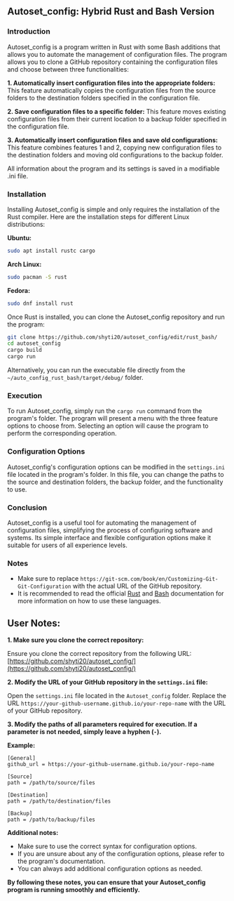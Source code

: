 ## Autoset_config: Hybrid Rust and Bash Version

### Introduction

Autoset_config is a program written in Rust with some Bash additions that allows you to automate the management of configuration files. The program allows you to clone a GitHub repository containing the configuration files and choose between three functionalities:

**1. Automatically insert configuration files into the appropriate folders:** This feature automatically copies the configuration files from the source folders to the destination folders specified in the configuration file.

**2. Save configuration files to a specific folder:** This feature moves existing configuration files from their current location to a backup folder specified in the configuration file.

**3. Automatically insert configuration files and save old configurations:** This feature combines features 1 and 2, copying new configuration files to the destination folders and moving old configurations to the backup folder.

All information about the program and its settings is saved in a modifiable .ini file.

### Installation

Installing Autoset_config is simple and only requires the installation of the Rust compiler. Here are the installation steps for different Linux distributions:

**Ubuntu:**

```bash
sudo apt install rustc cargo
```

**Arch Linux:**

```bash
sudo pacman -S rust
```

**Fedora:**

```bash
sudo dnf install rust
```

Once Rust is installed, you can clone the Autoset_config repository and run the program:

```bash
git clone https://github.com/shyti20/autoset_config/edit/rust_bash/
cd autoset_config
cargo build
cargo run
```

Alternatively, you can run the executable file directly from the `~/auto_config_rust_bash/target/debug/` folder.

### Execution

To run Autoset_config, simply run the `cargo run` command from the program's folder. The program will present a menu with the three feature options to choose from. Selecting an option will cause the program to perform the corresponding operation.

### Configuration Options

Autoset_config's configuration options can be modified in the `settings.ini` file located in the program's folder. In this file, you can change the paths to the source and destination folders, the backup folder, and the functionality to use.

### Conclusion

Autoset_config is a useful tool for automating the management of configuration files, simplifying the process of configuring software and systems. Its simple interface and flexible configuration options make it suitable for users of all experience levels.

### Notes

* Make sure to replace `https://git-scm.com/book/en/Customizing-Git-Git-Configuration` with the actual URL of the GitHub repository.
* It is recommended to read the official [Rust](https://doc.rust-lang.org/stable/book/index.html) and [Bash](https://devdocs.io/bash/)
 documentation for more information on how to use these languages.


## **User Notes:**

**1. Make sure you clone the correct repository:**

Ensure you clone the correct repository from the following URL: [https://github.com/shyti20/autoset_config/](https://github.com/shyti20/autoset_config/)

**2. Modify the URL of your GitHub repository in the `settings.ini` file:**

Open the `settings.ini` file located in the `Autoset_config` folder. Replace the URL `https://your-github-username.github.io/your-repo-name` with the URL of your GitHub repository.

**3. Modify the paths of all parameters required for execution. If a parameter is not needed, simply leave a hyphen (`-`).**

**Example:**

```
[General]
github_url = https://your-github-username.github.io/your-repo-name

[Source]
path = /path/to/source/files

[Destination]
path = /path/to/destination/files

[Backup]
path = /path/to/backup/files
```

**Additional notes:**

* Make sure to use the correct syntax for configuration options.
* If you are unsure about any of the configuration options, please refer to the program's documentation.
* You can always add additional configuration options as needed.

**By following these notes, you can ensure that your Autoset_config program is running smoothly and efficiently.**

